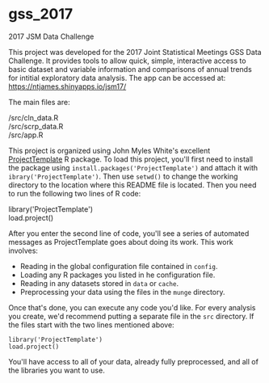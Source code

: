# gss_2017

2017 JSM Data Challenge

This project was developed for the 2017 Joint Statistical Meetings GSS Data Challenge. It provides tools to allow quick, simple, interactive access to basic dataset and variable information and comparisons of annual trends for intitial exploratory data analysis. The app can be accessed at: https://ntjames.shinyapps.io/jsm17/

The main files are:
  
  /src/cln_data.R  
  /src/scrp_data.R  
  /src/app.R  

This project is organized using John Myles White's excellent [ProjectTemplate](http://projecttemplate.net/) R package. To load this project, you'll first need to install the package using `install.packages('ProjectTemplate')` and attach it with `ibrary('ProjectTemplate')`.  Then use `setwd()` to change the working directory to the location where this README file is located. Then you need to run the following two lines of R code:

  library('ProjectTemplate')  
	load.project()  

After you enter the second line of code, you'll see a series of automated
messages as ProjectTemplate goes about doing its work. This work involves:
* Reading in the global configuration file contained in `config`.
* Loading any R packages you listed in he configuration file.
* Reading in any datasets stored in `data` or `cache`.
* Preprocessing your data using the files in the `munge` directory.

Once that's done, you can execute any code you'd like. For every analysis
you create, we'd recommend putting a separate file in the `src` directory.
If the files start with the two lines mentioned above:

	library('ProjectTemplate')
	load.project()

You'll have access to all of your data, already fully preprocessed, and
all of the libraries you want to use.

